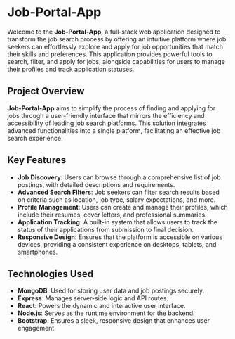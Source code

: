 # Job-Portal-App

Welcome to the **Job-Portal-App**, a full-stack web application designed to transform the job search process by offering an intuitive platform where job seekers can effortlessly explore and apply for job opportunities that match their skills and preferences. This application provides powerful tools to search, filter, and apply for jobs, alongside capabilities for users to manage their profiles and track application statuses.

## Project Overview

**Job-Portal-App** aims to simplify the process of finding and applying for jobs through a user-friendly interface that mirrors the efficiency and accessibility of leading job search platforms. This solution integrates advanced functionalities into a single platform, facilitating an effective job search experience.

## Key Features

- **Job Discovery**: Users can browse through a comprehensive list of job postings, with detailed descriptions and requirements.
- **Advanced Search Filters**: Job seekers can filter search results based on criteria such as location, job type, salary expectations, and more.
- **Profile Management**: Users can create and manage their profiles, which include their resumes, cover letters, and professional summaries.
- **Application Tracking**: A built-in system that allows users to track the status of their applications from submission to final decision.
- **Responsive Design**: Ensures that the platform is accessible on various devices, providing a consistent experience on desktops, tablets, and smartphones.

## Technologies Used

- **MongoDB**: Used for storing user data and job postings securely.
- **Express**: Manages server-side logic and API routes.
- **React**: Powers the dynamic and interactive user interface.
- **Node.js**: Serves as the runtime environment for the backend.
- **Bootstrap**: Ensures a sleek, responsive design that enhances user engagement.
